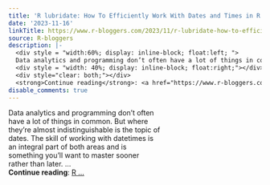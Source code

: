 ```yaml
---
title: 'R lubridate: How To Efficiently Work With Dates and Times in R'
date: '2023-11-16'
linkTitle: https://www.r-bloggers.com/2023/11/r-lubridate-how-to-efficiently-work-with-dates-and-times-in-r/
source: R-bloggers
description: |-
  <div style = "width:60%; display: inline-block; float:left; ">
  Data analytics and programming don’t often have a lot of things in common. But where they’re almost indistinguishable is the topic of dates. The skill of working with datetimes is an integral part of both areas and is something you’ll want to master sooner rather than later. ...</div>
  <div style = "width: 40%; display: inline-block; float:right;"></div>
  <div style="clear: both;"></div>
  <strong>Continue reading</strong>: <a href="https://www.r-bloggers.com/2023/11/r-lubridate-how-to-efficiently-work-with-dates-and-times-in-r/">R ...
disable_comments: true
---
```

<div style = "width:60%; display: inline-block; float:left; ">
Data analytics and programming don’t often have a lot of things in common. But where they’re almost indistinguishable is the topic of dates. The skill of working with datetimes is an integral part of both areas and is something you’ll want to master sooner rather than later. ...</div>
<div style = "width: 40%; display: inline-block; float:right;"></div>
<div style="clear: both;"></div>
<strong>Continue reading</strong>: <a href="https://www.r-bloggers.com/2023/11/r-lubridate-how-to-efficiently-work-with-dates-and-times-in-r/">R ...